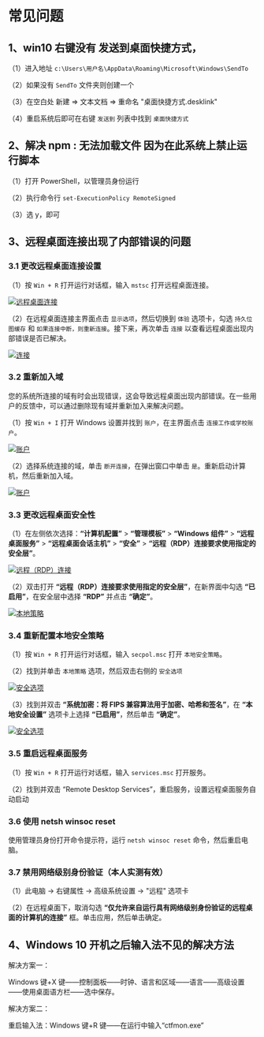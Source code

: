 # 常见问题

## 1、win10 右键没有 发送到桌面快捷方式，

（1）进入地址 `c:\Users\用户名\AppData\Roaming\Microsoft\Windows\SendTo`

（2）如果没有 `SendTo` 文件夹则创建一个

（3）在空白处 新建 => 文本文档 => 重命名 "桌面快捷方式.desklink"

（4）重启系统后即可在右键 `发送到` 列表中找到 `桌面快捷方式`

## 2、解决 npm : 无法加载文件 因为在此系统上禁止运行脚本

（1）打开 PowerShell，以管理员身份运行

（2）执行命令行 `set-ExecutionPolicy RemoteSigned`

（3）选 y，即可

## 3、远程桌面连接出现了内部错误的问题

### 3.1 更改远程桌面连接设置

（1）按 `Win + R` 打开运行对话框，输入 `mstsc` 打开远程桌面连接。

<a data-fancybox title="远程桌面连接" href="/blog/img/article/windows/1.png"><img :src="$withBase('/img/article/windows/1.png')" alt="远程桌面连接"></a>

（2）在远程桌面连接主界面点击 `显示选项`，然后切换到 `体验` 选项卡，勾选 `持久位图缓存` 和 `如果连接中断，则重新连接`。接下来，再次单击 `连接` 以查看远程桌面出现内部错误是否已解决。

<a data-fancybox title="连接" href="/blog/img/article/windows/2.png"><img :src="$withBase('/img/article/windows/2.png')" alt="连接"></a>

### 3.2 重新加入域

您的系统所连接的域有时会出现错误，这会导致远程桌面出现内部错误。在一些用户的反馈中，可以通过删除现有域并重新加入来解决问题。

（1）按 `Win + I` 打开 Windows 设置并找到 `账户`，在主界面点击 `连接工作或学校账户`。

<a data-fancybox title="账户" href="/blog/img/article/windows/3.png"><img :src="$withBase('/img/article/windows/3.png')" alt="账户"></a>

（2）选择系统连接的域，单击 `断开连接`，在弹出窗口中单击 `是`。重新启动计算机，然后重新加入域。

<a data-fancybox title="账户" href="/blog/img/article/windows/4.png"><img :src="$withBase('/img/article/windows/4.png')" alt="账户"></a>

### 3.3 更改远程桌面安全性

（1）在左侧依次选择：**“计算机配置”** > **“管理模板”** > **“Windows 组件”** > **“远程桌面服务”** > **“远程桌面会话主机”** > **“安全”** > **“远程（RDP）连接要求使用指定的安全层”**。

<a data-fancybox title="远程（RDP）连接" href="/blog/img/article/windows/5.png"><img :src="$withBase('/img/article/windows/5.png')" alt="远程（RDP）连接"></a>

（2）双击打开 **“远程（RDP）连接要求使用指定的安全层”**，在新界面中勾选 **“已启用”**，在安全层中选择 **“RDP”** 并点击 **“确定”**。

<a data-fancybox title="本地策略" href="/blog/img/article/windows/6.png"><img :src="$withBase('/img/article/windows/6.png')" alt="本地策略"></a>

### 3.4 重新配置本地安全策略

（1）按 `Win + R` 打开运行对话框，输入 `secpol.msc` 打开 `本地安全策略`。

（2）找到并单击 `本地策略` 选项，然后双击右侧的 `安全选项`

<a data-fancybox title="安全选项" href="/blog/img/article/windows/7.png"><img :src="$withBase('/img/article/windows/7.png')" alt="安全选项"></a>

（3）找到并双击 **“系统加密：将 FIPS 兼容算法用于加密、哈希和签名”**，在 **“本地安全设置”** 选项卡上选择 **“已启用”**，然后单击 **“确定”**。

<a data-fancybox title="安全选项" href="/blog/img/article/windows/8.png"><img :src="$withBase('/img/article/windows/8.png')" alt="安全选项"></a>

### 3.5 重启远程桌面服务

（1）按 `Win + R` 打开运行对话框，输入 `services.msc` 打开服务。

（2）找到并双击 “Remote Desktop Services”，重启服务，设置远程桌面服务自动启动

### 3.6 使用 netsh winsoc reset

使用管理员身份打开命令提示符，运行 `netsh winsoc reset` 命令，然后重启电脑。

### 3.7 禁用网络级别身份验证（本人实测有效）

（1）此电脑 -> 右键属性 -> 高级系统设置 -> "远程" 选项卡

（2）在远程桌面下，取消勾选 **“仅允许来自运行具有网络级别身份验证的远程桌面的计算机的连接”** 框。单击应用，然后单击确定。

## 4、Windows 10 开机之后输入法不见的解决方法

解决方案一：

Windows 键+X 键——控制面板——时钟、语言和区域——语言——高级设置——使用桌面语方栏——选中保存。

解决方案二：

重启输入法：Windows 键+R 键——在运行中输入“ctfmon.exe”
